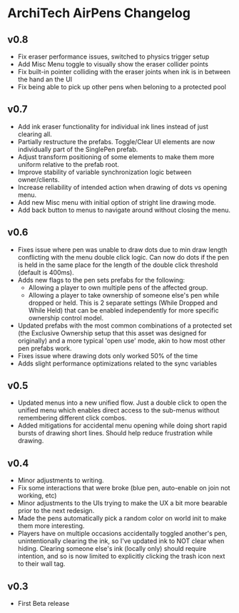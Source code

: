 # ArchiTech AirPens Changelog

## v0.8
- Fix eraser performance issues, switched to physics trigger setup
- Add Misc Menu toggle to visually show the eraser collider points
- Fix built-in pointer colliding with the eraser joints when ink is in between the hand an the UI
- Fix being able to pick up other pens when beloning to a protected pool

## v0.7
- Add ink eraser functionality for individual ink lines instead of just clearing all.
- Partially restructure the prefabs. Toggle/Clear UI elements are now individually part of the SinglePen prefab.
- Adjust transform positioning of some elements to make them more uniform relative to the prefab root.
- Improve stability of variable synchronization logic between owner/clients.
- Increase reliability of intended action when drawing of dots vs opening menu.
- Add new Misc menu with initial option of stright line drawing mode.
- Add back button to menus to navigate around without closing the menu.

## v0.6
- Fixes issue where pen was unable to draw dots due to min draw length conflicting with the menu double click logic. Can now do dots if the pen is held in the same place for the length of the double click threshold (default is 400ms).
- Adds new flags to the pen sets prefabs for the following:
    - Allowing a player to own multiple pens of the affected group.
    - Allowing a player to take ownership of someone else's pen while dropped or held. This is 2 separate settings (While Dropped and While Held) that can be enabled independently for more specific ownership control model.
- Updated prefabs with the most common combinations of a protected set (the Exclusive Ownership setup that this asset was designed for originally) and a more typical 'open use' mode, akin to how most other pen prefabs work.
- Fixes issue where drawing dots only worked 50% of the time
- Adds slight performance optimizations related to the sync variables

## v0.5
- Updated menus into a new unified flow. Just a double click to open the unified menu which enables direct access to the sub-menus without remembering different click combos.
- Added mitigations for accidental menu opening while doing short rapid bursts of drawing short lines. Should help reduce frustration while drawing.

## v0.4
- Minor adjustments to writing.
- Fix some interactions that were broke (blue pen, auto-enable on join not working, etc)
- Minor adjustments to the UIs trying to make the UX a bit more bearable prior to the next redesign. 
- Made the pens automatically pick a random color on world init to make them more interesting.
- Players have on multiple occasions accidentally toggled another's pen, unintentionally clearing the ink, so I've updated ink to NOT clear when hiding. Clearing someone else's ink (locally only) should require intention, and so is now limited to explicitly clicking the trash icon next to their wall tag.

## v0.3
- First Beta release
